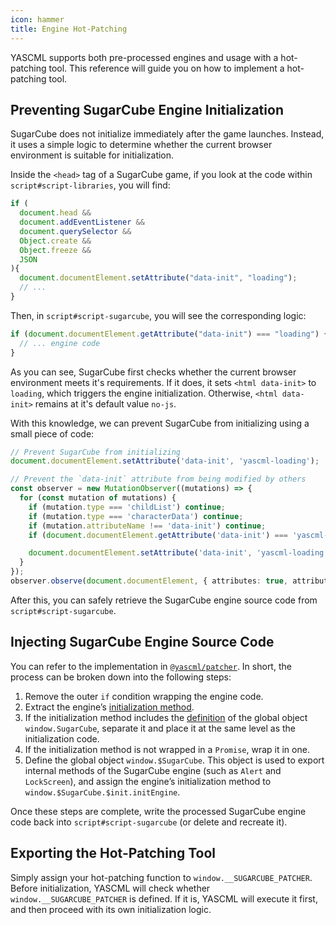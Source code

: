 ```yaml
---
icon: hammer
title: Engine Hot-Patching
---
```


YASCML supports both pre-processed engines and usage with a hot-patching tool. This reference will guide you on how to implement a hot-patching tool.

## Preventing SugarCube Engine Initialization

SugarCube does not initialize immediately after the game launches. Instead, it uses a simple logic to determine whether the current browser environment is suitable for initialization.

Inside the `<head>` tag of a SugarCube game, if you look at the code within `script#script-libraries`, you will find:

```js
if (
  document.head &&
  document.addEventListener &&
  document.querySelector &&
  Object.create &&
  Object.freeze &&
  JSON
){
  document.documentElement.setAttribute("data-init", "loading");
  // ...
}
```

Then, in `script#script-sugarcube`, you will see the corresponding logic:

```js
if (document.documentElement.getAttribute("data-init") === "loading") {
  // ... engine code
}
```

As you can see, SugarCube first checks whether the current browser environment meets it's requirements. If it does, it sets `<html data-init>` to `loading`, which triggers the engine initialization. Otherwise, `<html data-init>` remains at it's default value `no-js`.

With this knowledge, we can prevent SugarCube from initializing using a small piece of code:

```ts
// Prevent SugarCube from initializing
document.documentElement.setAttribute('data-init', 'yascml-loading');

// Prevent the `data-init` attribute from being modified by others
const observer = new MutationObserver((mutations) => {
  for (const mutation of mutations) {
    if (mutation.type === 'childList') continue;
    if (mutation.type === 'characterData') continue;
    if (mutation.attributeName !== 'data-init') continue;
    if (document.documentElement.getAttribute('data-init') === 'yascml-loading') continue;

    document.documentElement.setAttribute('data-init', 'yascml-loading');
  }
});
observer.observe(document.documentElement, { attributes: true, attributeFilter: [ 'data-init' ] });
```

After this, you can safely retrieve the SugarCube engine source code from `script#script-sugarcube`.

## Injecting SugarCube Engine Source Code

You can refer to the implementation in [`@yascml/patcher`](https://github.com/yascml/yascml/blob/90bfa8700ddf5b8e8310aaa7a862d8a5bfccd15a/packages/patcher/src/engine.ts#L66). In short, the process can be broken down into the following steps:

1. Remove the outer `if` condition wrapping the engine code.
2. Extract the engine’s [initialization method](https://github.com/tmedwards/sugarcube-2/blob/b40136c17b9e45d0532a92fe8086c58816fc1909/src/sugarcube.js#L180).
3. If the initialization method includes the [definition](https://github.com/tmedwards/sugarcube-2/blob/b40136c17b9e45d0532a92fe8086c58816fc1909/src/sugarcube.js#L125) of the global object `window.SugarCube`, separate it and place it at the same level as the initialization code.
4. If the initialization method is not wrapped in a `Promise`, wrap it in one.
5. Define the global object `window.$SugarCube`. This object is used to export internal methods of the SugarCube engine (such as `Alert` and `LockScreen`), and assign the engine’s initialization method to `window.$SugarCube.$init.initEngine`.

Once these steps are complete, write the processed SugarCube engine code back into `script#script-sugarcube` (or delete and recreate it).

## Exporting the Hot-Patching Tool

Simply assign your hot-patching function to `window.__SUGARCUBE_PATCHER`. Before initialization, YASCML will check whether `window.__SUGARCUBE_PATCHER` is defined. If it is, YASCML will execute it first, and then proceed with its own initialization logic.
